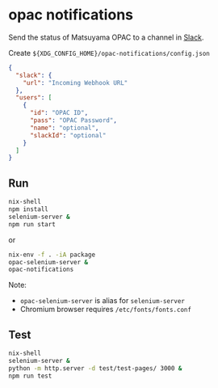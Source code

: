 # opac notifications

Send the status of Matsuyama OPAC to a channel in [Slack](https://slack.com).

Create `${XDG_CONFIG_HOME}/opac-notifications/config.json`

```json
{
  "slack": {
    "url": "Incoming Webhook URL"
  },
  "users": [
    {
      "id": "OPAC ID",
      "pass": "OPAC Password",
      "name": "optional",
      "slackId": "optional"
    }
  ]
}
```

## Run

```sh
nix-shell
npm install
selenium-server &
npm run start
```

or

```sh
nix-env -f . -iA package
opac-selenium-server &
opac-notifications
```

Note:

- `opac-selenium-server` is alias for `selenium-server`
- Chromium browser requires `/etc/fonts/fonts.conf`

## Test

```sh
nix-shell
selenium-server &
python -m http.server -d test/test-pages/ 3000 &
npm run test
```
